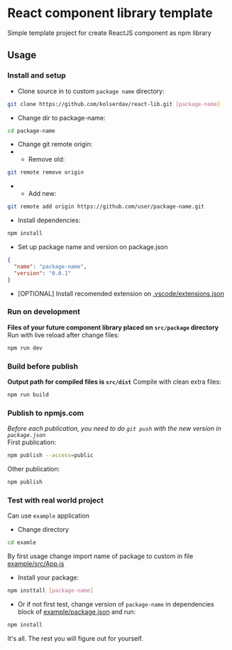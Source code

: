 # React component library template

Simple template project for create ReactJS component as npm library

## Usage

### Install and setup

- Clone source in to custom `package name` directory:

```bash
git clone https://github.com/kolserdav/react-lib.git [package-name]
```

- Change dir to package-name:

```bash
cd package-name
```

- Change git remote origin:
- - Remove old:

```bash
git remote remove origin
```

- - Add new:

```bash
git remote add origin https://github.com/user/package-name.git
```

- Install dependencies:

```bash
npm install
```

- Set up package name and version on package.json

```json
{
  "name": "package-name",
  "version": "0.0.1"
}
```

- [OPTIONAL] Install recomended extension on [.vscode/extensions.json](.vscode/extensions.json)

### Run on development

**Files of your future component library placed on `src/package` directory**  
Run with live reload after change files:

```bash
npm run dev
```

### Build before publish

**Output path for compiled files is `src/dist`**
Compile with clean extra files:

```bash
npm run build
```

### Publish to npmjs.com

_Before each publication, you need to do `git push` with the new version in `package.json`_  
First publication:

```bash
npm publish --access=public
```

Other publication:

```bash
npm publish
```

### Test with real world project

Can use `example` application

- Change directory

```bash
cd examle
```

By first usage change import name of package to custom in file [example/src/App.js](example/src/App.js)

- Install your package:

```bash
npm insttall [package-name]
```

- Or if not first test, change version of `package-name` in dependencies block of [example/package.json](example/package.json) and run:

```bash
npm install
```

It's all. The rest you will figure out for yourself.
